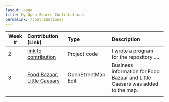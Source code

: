 ```yaml
---
layout: page
title: My Open Source Contributions
permalink: /contributions/
---
```


<!--
The first column, Contribution, must be a hyperlink to the actual contribution,
such as the Wikipedia edit or pull request, etc., with a suitable name.
Type of the contribution should be "Wikipedia edit", "OpenStreet Map feature",
"Project Documentation", "Project Code", "Blog Edit", etc.

The Description should include a brief summary of what you did.

Replace the first row below with your contribution and add new ones below it
following the same syntax.

-->





| Week #       | Contribution (Link)  | Type  | Description |
|---|:---|:---|:---|
|  2   | [link to contribution](https://github.com/stewartweiss/butterfly-network/blob/master/butterfly_edges.c)    | Project code    |   I wrote a program for the repository ....    |
|  3   |  [Food Bazaar](https://www.openstreetmap.org/changeset/81030270), [Little Caesars](https://www.openstreetmap.org/changeset/81051784)   |  OpenStreetMap Edit   |  Business information for Food Bazaar and Little Caesars was added to the map.   |
|     |     |     |      |
